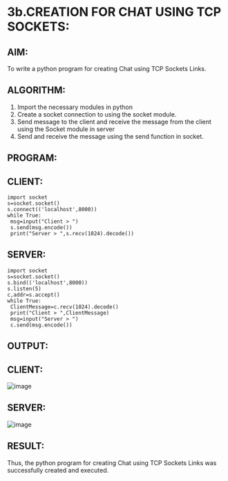 # 3b.CREATION FOR CHAT USING TCP SOCKETS:
## AIM:
To write a python program for creating Chat using TCP Sockets Links.
## ALGORITHM:
1. Import the necessary modules in python
2. Create a socket connection to using the socket module.
3. Send message to the client and receive the message from the client using the Socket module in
 server
4. Send and receive the message using the send function in socket.
## PROGRAM:
## CLIENT:
```
import socket
s=socket.socket()
s.connect(('localhost',8000))
while True:
 msg=input("Client > ")
 s.send(msg.encode())
 print("Server > ",s.recv(1024).decode())
```
## SERVER:
```
import socket
s=socket.socket()
s.bind(('localhost',8000))
s.listen(5)
c,addr=s.accept()
while True:
 ClientMessage=c.recv(1024).decode()
 print("Client > ",ClientMessage)
 msg=input("Server > ")
 c.send(msg.encode())
```
## OUTPUT:
## CLIENT:
![image](https://github.com/MANIKUMARDK/3b_CHAT_USING_TCP_SOCKETS/assets/147215581/412643a4-0bd1-4840-bb6c-8f78594ae35e)
## SERVER:
![image](https://github.com/MANIKUMARDK/3b_CHAT_USING_TCP_SOCKETS/assets/147215581/5a2206ee-cf28-480e-8309-bd0a4ce6b954)

## RESULT:
Thus, the python program for creating Chat using TCP Sockets Links was successfully 
created and executed.
